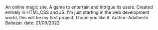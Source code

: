 An online magic site. A game to entertain and intrigue its users. Created entirely in HTML,CSS and JS.
I'm just starting in the web development world, this will be my first project, I hope you like it.
Author: Adalberto Baltazar.
date: 21/09/2022